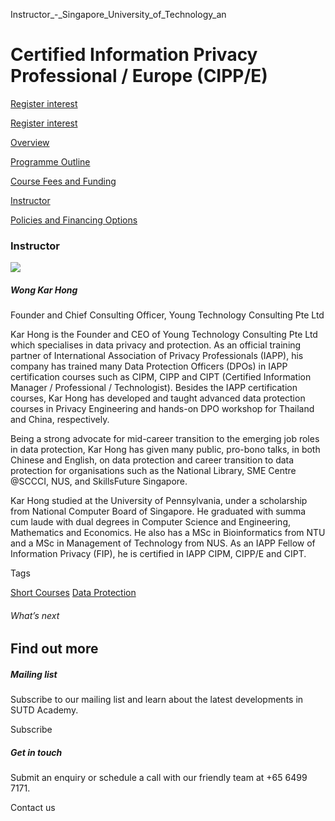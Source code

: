 Instructor_-_Singapore_University_of_Technology_an



Certified Information Privacy Professional / Europe (CIPP/E)
============================================================

[Register interest](/admissions/academy/short-courses/short-courses-register-your-interest/?coursename=certified-information-privacy-professional-europe-cipp-e)

[Register interest](/admissions/academy/short-courses/short-courses-register-your-interest/?coursename=certified-information-privacy-professional-europe-cipp-e)

[Overview](/course/certified-information-privacy-professional-europe-cipp-e/#tabs)

[Programme Outline](/course/certified-information-privacy-professional-europe-cipp-e/programme-outline/#tabs)

[Course Fees and Funding](/course/certified-information-privacy-professional-europe-cipp-e/course-fees-and-funding/#tabs)

[Instructor](/course/certified-information-privacy-professional-europe-cipp-e/instructor/#tabs)

[Policies and Financing Options](/course/certified-information-privacy-professional-europe-cipp-e/policies-and-financing-options/#tabs)

### Instructor

![](https://www.sutd.edu.sg/wp-content/uploads/2024/12/Wong-Kar-Hong-photo-1_8606196_2313648_6937531.jpg?w=115)

##### **Wong Kar Hong**

Founder and Chief Consulting Officer, Young Technology Consulting Pte Ltd

Kar Hong is the Founder and CEO of Young Technology Consulting Pte Ltd which specialises in data privacy and protection. As an official training partner of International Association of Privacy Professionals (IAPP), his company has trained many Data Protection Officers (DPOs) in IAPP certification courses such as CIPM, CIPP and CIPT (Certified Information Manager / Professional / Technologist). Besides the IAPP certification courses, Kar Hong has developed and taught advanced data protection courses in Privacy Engineering and hands-on DPO workshop for Thailand and China, respectively.

Being a strong advocate for mid-career transition to the emerging job roles in data protection, Kar Hong has given many public, pro-bono talks, in both Chinese and English, on data protection and career transition to data protection for organisations such as the National Library, SME Centre @SCCCI, NUS, and SkillsFuture Singapore.

Kar Hong studied at the University of Pennsylvania, under a scholarship from National Computer Board of Singapore. He graduated with summa cum laude with dual degrees in Computer Science and Engineering, Mathematics and Economics. He also has a MSc in Bioinformatics from NTU and a MSc in Management of Technology from NUS. As an IAPP Fellow of Information Privacy (FIP), he is certified in IAPP CIPM, CIPP/E and CIPT.

Tags

[Short Courses](/admissions/academy/courses-and-modules/?academy-type-course=780)
[Data Protection](/admissions/academy/courses-and-modules/?discipline=793)

###### What’s next

Find out more
-------------

##### Mailing list

Subscribe to our mailing list and learn about the latest developments in SUTD Academy.

Subscribe

##### Get in touch

Submit an enquiry or schedule a call with our friendly team at +65 6499 7171.

Contact us

